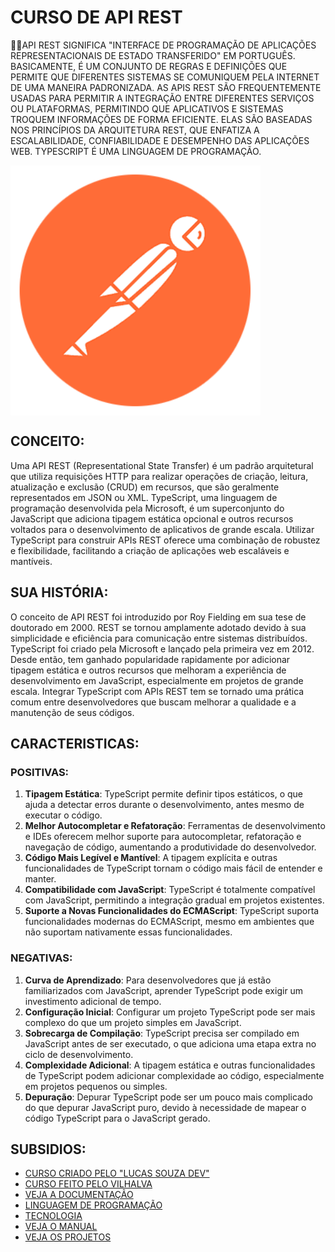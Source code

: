 # CURSO DE API REST
👨‍⚖️API REST SIGNIFICA "INTERFACE DE PROGRAMAÇÃO DE APLICAÇÕES REPRESENTACIONAIS DE ESTADO TRANSFERIDO" EM PORTUGUÊS. BASICAMENTE, É UM CONJUNTO DE REGRAS E DEFINIÇÕES QUE PERMITE QUE DIFERENTES SISTEMAS SE COMUNIQUEM PELA INTERNET DE UMA MANEIRA PADRONIZADA. AS APIS REST SÃO FREQUENTEMENTE USADAS PARA PERMITIR A INTEGRAÇÃO ENTRE DIFERENTES SERVIÇOS OU PLATAFORMAS, PERMITINDO QUE APLICATIVOS E SISTEMAS TROQUEM INFORMAÇÕES DE FORMA EFICIENTE. ELAS SÃO BASEADAS NOS PRINCÍPIOS DA ARQUITETURA REST, QUE ENFATIZA A ESCALABILIDADE, CONFIABILIDADE E DESEMPENHO DAS APLICAÇÕES WEB. TYPESCRIPT É UMA LINGUAGEM DE PROGRAMAÇÃO.

<img src="FOTO.png" align="center" width="400"> <br>

## CONCEITO:
Uma API REST (Representational State Transfer) é um padrão arquitetural que utiliza requisições HTTP para realizar operações de criação, leitura, atualização e exclusão (CRUD) em recursos, que são geralmente representados em JSON ou XML. TypeScript, uma linguagem de programação desenvolvida pela Microsoft, é um superconjunto do JavaScript que adiciona tipagem estática opcional e outros recursos voltados para o desenvolvimento de aplicativos de grande escala. Utilizar TypeScript para construir APIs REST oferece uma combinação de robustez e flexibilidade, facilitando a criação de aplicações web escaláveis e mantíveis.

## SUA HISTÓRIA:
O conceito de API REST foi introduzido por Roy Fielding em sua tese de doutorado em 2000. REST se tornou amplamente adotado devido à sua simplicidade e eficiência para comunicação entre sistemas distribuídos. TypeScript foi criado pela Microsoft e lançado pela primeira vez em 2012. Desde então, tem ganhado popularidade rapidamente por adicionar tipagem estática e outros recursos que melhoram a experiência de desenvolvimento em JavaScript, especialmente em projetos de grande escala. Integrar TypeScript com APIs REST tem se tornado uma prática comum entre desenvolvedores que buscam melhorar a qualidade e a manutenção de seus códigos.

## CARACTERISTICAS:
### POSITIVAS:
1. **Tipagem Estática**: TypeScript permite definir tipos estáticos, o que ajuda a detectar erros durante o desenvolvimento, antes mesmo de executar o código.
2. **Melhor Autocompletar e Refatoração**: Ferramentas de desenvolvimento e IDEs oferecem melhor suporte para autocompletar, refatoração e navegação de código, aumentando a produtividade do desenvolvedor.
3. **Código Mais Legível e Mantível**: A tipagem explícita e outras funcionalidades de TypeScript tornam o código mais fácil de entender e manter.
4. **Compatibilidade com JavaScript**: TypeScript é totalmente compatível com JavaScript, permitindo a integração gradual em projetos existentes.
5. **Suporte a Novas Funcionalidades do ECMAScript**: TypeScript suporta funcionalidades modernas do ECMAScript, mesmo em ambientes que não suportam nativamente essas funcionalidades.

### NEGATIVAS:
1. **Curva de Aprendizado**: Para desenvolvedores que já estão familiarizados com JavaScript, aprender TypeScript pode exigir um investimento adicional de tempo.
2. **Configuração Inicial**: Configurar um projeto TypeScript pode ser mais complexo do que um projeto simples em JavaScript.
3. **Sobrecarga de Compilação**: TypeScript precisa ser compilado em JavaScript antes de ser executado, o que adiciona uma etapa extra no ciclo de desenvolvimento.
4. **Complexidade Adicional**: A tipagem estática e outras funcionalidades de TypeScript podem adicionar complexidade ao código, especialmente em projetos pequenos ou simples.
5. **Depuração**: Depurar TypeScript pode ser um pouco mais complicado do que depurar JavaScript puro, devido à necessidade de mapear o código TypeScript para o JavaScript gerado.

## SUBSIDIOS:
- [CURSO CRIADO PELO "LUCAS SOUZA DEV"](https://youtube.com/playlist?list=PL29TaWXah3iaaXDFPgTHiFMBF6wQahurP&si=ILccLz9aRZLTCMDS)
- [CURSO FEITO PELO VILHALVA](https://github.com/VILHALVA)
- [VEJA A DOCUMENTAÇÃO](https://apidocjs.com/)
- [LINGUAGEM DE PROGRAMAÇÃO](https://github.com/VILHALVA/CURSO-DE-TYPESCRIPT)
- [TECNOLOGIA](https://github.com/VILHALVA/CURSO-DE-NODEJS)
- [VEJA O MANUAL](./MANUAL.md) 
- [VEJA OS PROJETOS](https://github.com/VILHALVA?tab=repositories&q=topic:API-REST)